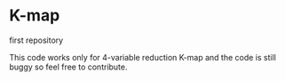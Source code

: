 # K-map
first repository

This code works only for 4-variable reduction K-map and the code is still buggy so feel free to contribute.
